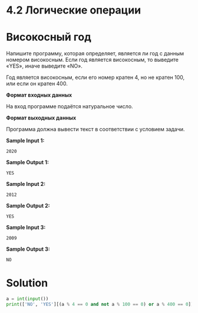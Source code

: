 # 4.2 Логические операции

# Високосный год

Напишите программу, которая определяет, является ли год с данным номером високосным. Если год является високосным, то
выведите «YES», иначе выведите «NO».

Год является високосным, если его номер кратен 4, но не кратен 100, или если он кратен 400.

**Формат входных данных**

На вход программе подаётся натуральное число.

**Формат выходных данных**

Программа должна вывести текст в соответствии с условием задачи.

**Sample Input 1:**

```
2020
```

**Sample Output 1:**

```
YES
```

**Sample Input 2:**

```
2012
```

**Sample Output 2:**

```
YES
```

**Sample Input 3:**

```
2009
```

**Sample Output 3:**

```
NO
```

# Solution

```python
a = int(input())
print(['NO', 'YES'][(a % 4 == 0 and not a % 100 == 0) or a % 400 == 0])
```